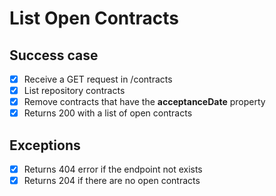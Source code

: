 # List Open Contracts

## Success case
- [x] Receive a GET request in /contracts
- [x] List repository contracts
- [x] Remove contracts that have the **acceptanceDate** property
- [x] Returns 200 with a list of open contracts

## Exceptions
- [x] Returns 404 error if the endpoint not exists
- [x] Returns 204 if there are no open contracts